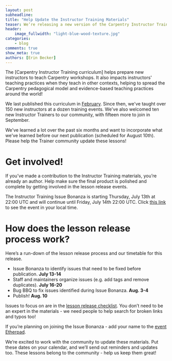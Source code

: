 ```yaml
---
layout: post
subheadline:
title: "Help Update the Instructor Training Materials"
teaser: We’re releasing a new version of the Carpentry Instructor Training curriculum - learn how you can help!
header:
    image_fullwidth: "light-blue-wood-texture.jpg"
categories:
    - blog
comments: true
show_meta: true
authors: [Erin Becker]
---
```


The [Carpentry Instructor Training curriculum] helps prepare new instructors to teach Carpentry workshops. It 
also impacts instructors' teaching practices when they teach in other contexts, helping to spread the 
Carpentry pedagogical model and evidence-based teaching practices around the world!

We last published this curriculum in [February](https://zenodo.org/record/278229#.WWUUZtPyuEI). Since then,
we've taught over 150 new instructors at a dozen training events. We've also welcomed ten new Instructor 
Trainers to our community, with fifteen more to join in September. 

We've learned a lot over the past six months and want to incorporate what we've learned before our next
publication (scheduled for August 10th). Please help the Trainer community update these lessons!

# Get involved!  
If you’ve made a contribution to the Instructor Training materials, you’re already an author. Help make 
sure the final product is polished and complete by getting involved in the lesson release events. 

The Instructor Training Issue Bonanza is starting Thursday, 
July 13th at 22:00 UTC and will continue until Friday, July 14th 22:00 UTC. Click [this link](https://tinyurl.com/yazoyg6k) to see the event in your local time.
 
# How does the lesson release process work?   
Here’s a run-down of the lesson release process and our timetable for this release.  
- Issue Bonanza to identify issues that need to be fixed before publication. **July 13-14**  
- Staff and maintainers organize issues (e.g. add tags and remove duplicates). **July 16-20**  
- Bug BBQ to fix issues identified during Issue Bonanza. **Aug. 3-4**  
- Publish! **Aug. 10**  

Issues to focus on are in the 
[lesson release checklist](https://github.com/datacarpentry/lesson-release/blob/master/release-checklist.md). 
You don’t need to be an expert in the materials - we need people to help search for broken links 
and typos too!

If you’re planning on joining the Issue Bonanza - add your name to the [event Etherpad](http://pad.software-carpentry.org/instructor-training-issue-bonanza). 

We’re excited to work with the community to update these materials. Put these dates on your calendar, and we’ll 
send out reminders and updates too. These lessons belong to the community - help us keep them great!



